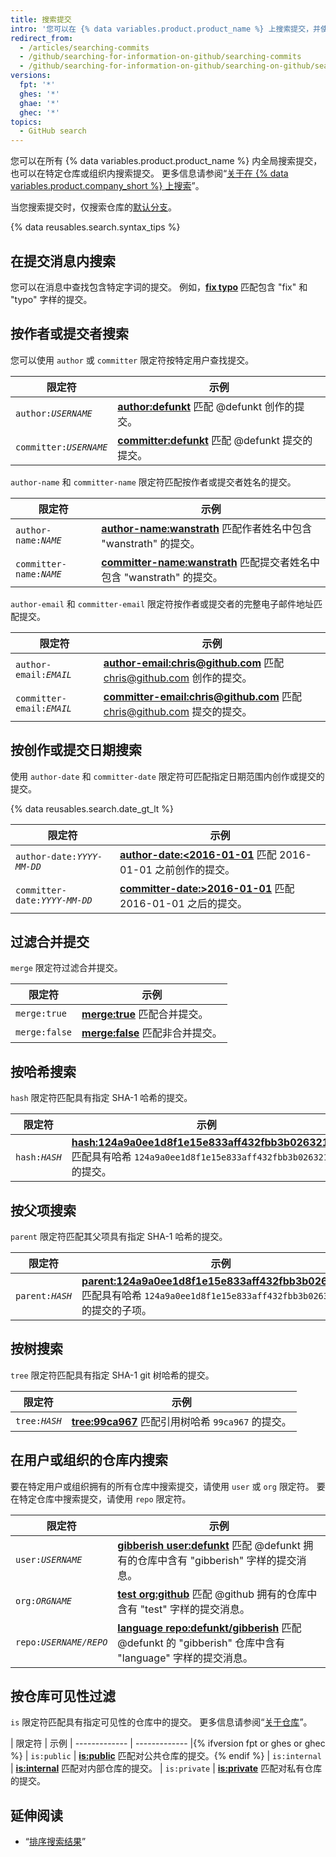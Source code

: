```yaml
---
title: 搜索提交
intro: '您可以在 {% data variables.product.product_name %} 上搜索提交，并使用这些提交搜索限定符的任意组合缩小结果范围。'
redirect_from:
  - /articles/searching-commits
  - /github/searching-for-information-on-github/searching-commits
  - /github/searching-for-information-on-github/searching-on-github/searching-commits
versions:
  fpt: '*'
  ghes: '*'
  ghae: '*'
  ghec: '*'
topics:
  - GitHub search
---
```


您可以在所有 {% data variables.product.product_name %} 内全局搜索提交，也可以在特定仓库或组织内搜索提交。 更多信息请参阅“[关于在 {% data variables.product.company_short %} 上搜索](/search-github/getting-started-with-searching-on-github/about-searching-on-github)”。

当您搜索提交时，仅搜索仓库的[默认分支](/articles/about-branches)。

{% data reusables.search.syntax_tips %}

## 在提交消息内搜索

您可以在消息中查找包含特定字词的提交。 例如，[**fix typo**](https://github.com/search?q=fix+typo&type=Commits) 匹配包含 "fix" 和 "typo" 字样的提交。

## 按作者或提交者搜索

您可以使用 `author` 或 `committer` 限定符按特定用户查找提交。

| 限定符                       | 示例                                                                                                       |
| ------------------------- | -------------------------------------------------------------------------------------------------------- |
| <code>author:<em>USERNAME</em></code> | [**author:defunkt**](https://github.com/search?q=author%3Adefunkt&type=Commits) 匹配 @defunkt 创作的提交。       |
| <code>committer:<em>USERNAME</em></code> | [**committer:defunkt**](https://github.com/search?q=committer%3Adefunkt&type=Commits) 匹配 @defunkt 提交的提交。 |

`author-name` 和 `committer-name` 限定符匹配按作者或提交者姓名的提交。

| 限定符                       | 示例                                                                                                                              |
| ------------------------- | ------------------------------------------------------------------------------------------------------------------------------- |
| <code>author-name:<em>NAME</em></code> | [**author-name:wanstrath**](https://github.com/search?q=author-name%3Awanstrath&type=Commits) 匹配作者姓名中包含 "wanstrath" 的提交。        |
| <code>committer-name:<em>NAME</em></code> | [**committer-name:wanstrath**](https://github.com/search?q=committer-name%3Awanstrath&type=Commits) 匹配提交者姓名中包含 "wanstrath" 的提交。 |

`author-email` 和 `committer-email` 限定符按作者或提交者的完整电子邮件地址匹配提交。

| 限定符                       | 示例                                                                                                                                               |
| ------------------------- | ------------------------------------------------------------------------------------------------------------------------------------------------ |
| <code>author-email:<em>EMAIL</em></code> | [**author-email:chris@github.com**](https://github.com/search?q=author-email%3Achris%40github.com&type=Commits) 匹配 chris@github.com 创作的提交。       |
| <code>committer-email:<em>EMAIL</em></code> | [**committer-email:chris@github.com**](https://github.com/search?q=committer-email%3Achris%40github.com&type=Commits) 匹配 chris@github.com 提交的提交。 |

## 按创作或提交日期搜索

使用 `author-date` 和 `committer-date` 限定符可匹配指定日期范围内创作或提交的提交。

{% data reusables.search.date_gt_lt %}

| 限定符                       | 示例                                                                                                                                    |
| ------------------------- | ------------------------------------------------------------------------------------------------------------------------------------- |
| <code>author-date:<em>YYYY-MM-DD</em></code> | [**author-date:&lt;2016-01-01**](https://github.com/search?q=author-date%3A<2016-01-01&type=Commits) 匹配 2016-01-01 之前创作的提交。     |
| <code>committer-date:<em>YYYY-MM-DD</em></code> | [**committer-date:&gt;2016-01-01**](https://github.com/search?q=committer-date%3A>2016-01-01&type=Commits) 匹配 2016-01-01 之后的提交。 |

## 过滤合并提交

`merge` 限定符过滤合并提交。

| 限定符           | 示例                                                                                 |
| ------------- | ---------------------------------------------------------------------------------- |
| `merge:true`  | [**merge:true**](https://github.com/search?q=merge%3Atrue&type=Commits) 匹配合并提交。    |
| `merge:false` | [**merge:false**](https://github.com/search?q=merge%3Afalse&type=Commits) 匹配非合并提交。 |

## 按哈希搜索

`hash` 限定符匹配具有指定 SHA-1 哈希的提交。

| 限定符                       | 示例                                                                                                                                                                                                                    |
| ------------------------- | --------------------------------------------------------------------------------------------------------------------------------------------------------------------------------------------------------------------- |
| <code>hash:<em>HASH</em></code> | [**hash:124a9a0ee1d8f1e15e833aff432fbb3b02632105**](https://github.com/github/gitignore/search?q=hash%3A124a9a0ee1d8f1e15e833aff432fbb3b02632105&type=Commits) 匹配具有哈希 `124a9a0ee1d8f1e15e833aff432fbb3b02632105` 的提交。 |

## 按父项搜索

`parent` 限定符匹配其父项具有指定 SHA-1 哈希的提交。

| 限定符                       | 示例                                                                                                                                                                                                                                          |
| ------------------------- | ------------------------------------------------------------------------------------------------------------------------------------------------------------------------------------------------------------------------------------------- |
| <code>parent:<em>HASH</em></code> | [**parent:124a9a0ee1d8f1e15e833aff432fbb3b02632105**](https://github.com/github/gitignore/search?q=parent%3A124a9a0ee1d8f1e15e833aff432fbb3b02632105&type=Commits&utf8=%E2%9C%93) 匹配具有哈希 `124a9a0ee1d8f1e15e833aff432fbb3b02632105` 的提交的子项。 |

## 按树搜索

`tree` 限定符匹配具有指定 SHA-1 git 树哈希的提交。

| 限定符                        | 示例                                                                                                                  |
| -------------------------- | ------------------------------------------------------------------------------------------------------------------- |
| <code>tree:<em>HASH</em></code> | [**tree:99ca967**](https://github.com/github/gitignore/search?q=tree%3A99ca967&type=Commits) 匹配引用树哈希 `99ca967` 的提交。 |

## 在用户或组织的仓库内搜索

要在特定用户或组织拥有的所有仓库中搜索提交，请使用 `user` 或 `org` 限定符。 要在特定仓库中搜索提交，请使用 `repo` 限定符。

| 限定符                        | 示例                                                                                                                                                                                     |
| -------------------------- | -------------------------------------------------------------------------------------------------------------------------------------------------------------------------------------- |
| <code>user:<em>USERNAME</em></code> | [**gibberish user:defunkt**](https://github.com/search?q=gibberish+user%3Adefunkt&type=Commits&utf8=%E2%9C%93) 匹配 @defunkt 拥有的仓库中含有 "gibberish" 字样的提交消息。                               |
| <code>org:<em>ORGNAME</em></code> | [**test org:github**](https://github.com/search?utf8=%E2%9C%93&q=test+org%3Agithub&type=Commits) 匹配 @github 拥有的仓库中含有 "test" 字样的提交消息。                                                   |
| <code>repo:<em>USERNAME/REPO</em></code> | [**language repo:defunkt/gibberish**](https://github.com/search?utf8=%E2%9C%93&q=language+repo%3Adefunkt%2Fgibberish&type=Commits) 匹配 @defunkt 的 "gibberish" 仓库中含有 "language" 字样的提交消息。 |

## 按仓库可见性过滤

`is` 限定符匹配具有指定可见性的仓库中的提交。 更多信息请参阅“[关于仓库](/repositories/creating-and-managing-repositories/about-repositories#about-repository-visibility)”。

| 限定符  | 示例 | ------------- | ------------- |{% ifversion fpt or ghes or ghec %} | `is:public` | [**is:public**](https://github.com/search?q=is%3Apublic&type=Commits) 匹配对公共仓库的提交。{% endif %} | `is:internal` | [**is:internal**](https://github.com/search?q=is%3Ainternal&type=Commits) 匹配对内部仓库的提交。 | `is:private` | [**is:private**](https://github.com/search?q=is%3Aprivate&type=Commits) 匹配对私有仓库的提交。

## 延伸阅读

- “[排序搜索结果](/search-github/getting-started-with-searching-on-github/sorting-search-results/)”
